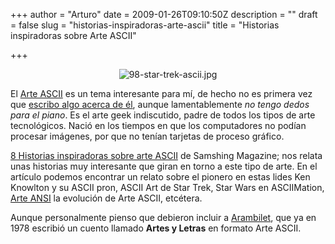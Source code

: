 +++
author = "Arturo"
date = 2009-01-26T09:10:50Z
description = ""
draft = false
slug = "historias-inspiradoras-arte-ascii"
title = "Historias inspiradoras sobre Arte ASCII"

+++

 <p align="center"><img src="http://geeksan.com/wp-content/uploads/import/98-star-trek-ascii.jpg" alt="98-star-trek-ascii.jpg" /></p>

<p>El <a href="http://geek.cl/wp-content/uploads/2009/01/Arte_ascii1">Arte ASCII</a>  es un tema interesante para mí, de hecho no es primera vez que <a href="http://geeksan.com/arte-diseno/esteganografia-arte-ascii.html">escribo algo acerca de él</a>, aunque lamentablemente <i>no tengo dedos para el piano</i>. Es el arte geek indiscutido, padre de todos los tipos de arte tecnológicos. Nació en los tiempos en que los computadores no podían procesar imágenes, por que no tenían tarjetas de proceso gráfico.</p>

<p><a href="http://geek.cl/wp-content/uploads/2009/01/8-inspiring-highlights-of-ascii-art">8 Historias inspiradoras sobre arte ASCII</a> de Samshing Magazine; nos relata unas historias muy interesante que giran en torno a este tipo de arte. En el artículo podemos encontrar un relato sobre el pionero en estas lides Ken Knowlton y su ASCII pron, ASCII Art de Star Trek, Star Wars en ASCIIMation, <a href="http://geek.cl/wp-content/uploads/2009/01/Ansi_art">Arte ANSI</a> la evolución de Arte ASCII, etcétera.</p> 

<p>Aunque personalmente pienso que debieron incluir a <a href="http://geek.cl/wp-content/uploads/2009/01/Arambilet">Arambilet</a>, que ya en 1978 escribió un cuento llamado <strong>Artes y Letras</strong> en formato Arte ASCII.</p>